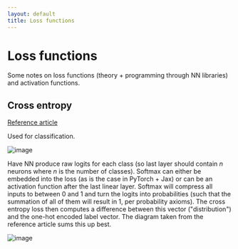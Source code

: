 ```yaml
---
layout: default
title: Loss functions 
---
```


# Loss functions 

Some notes on loss functions (theory + programming through NN libraries) and activation functions. 

## Cross entropy 

[Reference article](https://towardsdatascience.com/cross-entropy-loss-function-f38c4ec8643e)

Used for classification. 

![image](https://user-images.githubusercontent.com/57341225/177394667-6867660d-0d71-4780-9454-0981e6d3b543.png)

Have NN produce raw logits for each class (so last layer should contain $n$ neurons where $n$ is the number of classes). Softmax can either be embedded into the loss (as is the case in PyTorch + Jax) or can be an activation function after the last linear layer. Softmax will compress all inputs to between 0 and 1 and turn the logits into probabilities (such that the summation of all of them will result in 1, per probability axioms). The cross entropy loss then computes a difference between this vector ("distribution") and the one-hot encoded label vector. The diagram taken from the reference article sums this up best. 

![image](https://user-images.githubusercontent.com/57341225/177395290-e6a2aab9-ea78-4525-bd64-d551915070fe.png)

